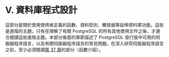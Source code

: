 # V. 資料庫程式設計

這部分是關於使用使用者定義的函數、資料型別、觸發器等延伸資料庫功能。這些是進階的主題，只有在理解了有關 PostgreSQL 的所有其他使用文件之後，才適合閱讀這些進階主題。本部分後面的章節描述了 PostgreSQL 發行版中可用的伺服器程序語言，以及有關伺服器程序語言的常見問題。在深入研究伺服器程序語言之前，至少必須閱讀[第 37 章](extending-sql/)的部分（函數介紹）。
